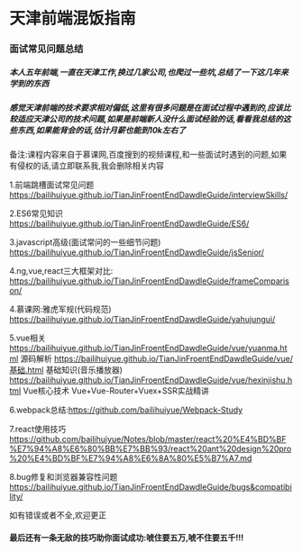 # 天津前端混饭指南
###  面试常见问题总结

##### 本人五年前端,一直在天津工作,换过几家公司,也爬过一些坑,总结了一下这几年来学到的东西

##### 感觉天津前端的技术要求相对偏低,这里有很多问题是在面试过程中遇到的,应该比较适应天津公司的技术问题,如果是前端新人没什么面试经验的话,看看我总结的这些东西,如果能背会的话,估计月薪也能到10k左右了

备注:课程内容来自于慕课网,百度搜到的视频课程,和一些面试时遇到的问题,如果有侵权的话,请立即联系我,我会删除相关内容

1.前端跳槽面试常见问题
https://bailihuiyue.github.io/TianJinFroentEndDawdleGuide/interviewSkills/

2.ES6常见知识
https://bailihuiyue.github.io/TianJinFroentEndDawdleGuide/ES6/

3.javascript高级(面试常问的一些细节问题)
https://bailihuiyue.github.io/TianJinFroentEndDawdleGuide/jsSenior/

4.ng,vue,react三大框架对比:
https://bailihuiyue.github.io/TianJinFroentEndDawdleGuide/frameComparison/

4.慕课网:雅虎军规(代码规范)
https://bailihuiyue.github.io/TianJinFroentEndDawdleGuide/yahujungui/

5.vue相关
https://bailihuiyue.github.io/TianJinFroentEndDawdleGuide/vue/yuanma.html 源码解析
https://bailihuiyue.github.io/TianJinFroentEndDawdleGuide/vue/基础.html 基础知识(音乐播放器)
https://bailihuiyue.github.io/TianJinFroentEndDawdleGuide/vue/hexinjishu.html Vue核心技术 Vue+Vue-Router+Vuex+SSR实战精讲

6.webpack总结:https://github.com/bailihuiyue/Webpack-Study

7.react使用技巧
https://github.com/bailihuiyue/Notes/blob/master/react%20%E4%BD%BF%E7%94%A8%E6%80%BB%E7%BB%93/react%20ant%20design%20pro%20%E4%BD%BF%E7%94%A8%E6%8A%80%E5%B7%A7.md

8.bug修复和浏览器兼容性问题
https://bailihuiyue.github.io/TianJinFroentEndDawdleGuide/bugs&compatibility/

如有错误或者不全,欢迎更正

#### 最后还有一条无敌的技巧助你面试成功:唬住要五万,唬不住要五千!!!